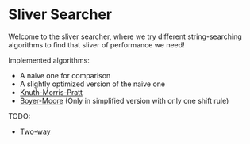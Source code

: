 # Sliver Searcher

Welcome to the sliver searcher, where we try different string-searching algorithms to find that sliver of performance we need!

Implemented algorithms:
- A naive one for comparison
- A slightly optimized version of the naive one
- [Knuth-Morris-Pratt](https://en.wikipedia.org/wiki/Knuth%E2%80%93Morris%E2%80%93Pratt_algorithm)
- [Boyer-Moore](https://en.wikipedia.org/wiki/Boyer%E2%80%93Moore_string-search_algorithm) (Only in simplified version with only one shift rule)

TODO:
- [Two-way](https://en.wikipedia.org/wiki/Two-way_string-matching_algorithm)
